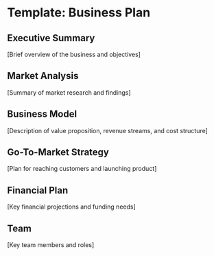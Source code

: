 # Template: Business Plan

## Executive Summary
[Brief overview of the business and objectives]

## Market Analysis
[Summary of market research and findings]

## Business Model
[Description of value proposition, revenue streams, and cost structure]

## Go-To-Market Strategy
[Plan for reaching customers and launching product]

## Financial Plan
[Key financial projections and funding needs]

## Team
[Key team members and roles]
